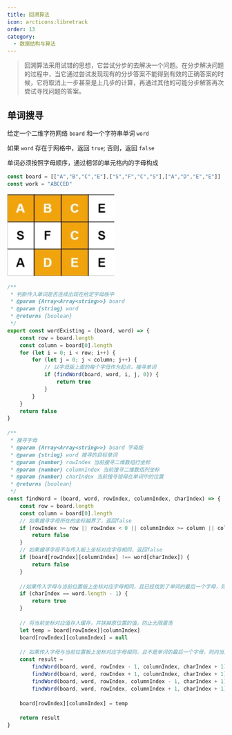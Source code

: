 ```yaml
---
title: 回溯算法
icon: arcticons:libretrack
order: 13
category:
  - 数据结构与算法
---
```


> 回溯算法采用试错的思想，它尝试分步的去解决一个问题。在分步解决问题的过程中，当它通过尝试发现现有的分步答案不能得到有效的正确答案的时候，它将取消上一步甚至是上几步的计算，再通过其他的可能分步解答再次尝试寻找问题的答案。

## 单词搜寻

给定一个二维字符网络 `board` 和一个字符串单词 `word`

如果 `word` 存在于网格中，返回 `true`; 否则，返回 `false`

单词必须按照字母顺序，通过相邻的单元格内的字母构成

````javascript
const board = [["A","B","C","E"],["S","F","C","S"],["A","D","E","E"]]
const work = "ABCCED"
````

![](../../../.vuepress/public/assets/images/brainBoom/dataStructure/image-20240121222028827.png)

````javascript
/**
 * 判断传入单词是否连续出现在给定字母版中
 * @param {Array<Array<string>>} board 
 * @param {string} word 
 * @returns {boolean}
 */
export const wordExisting = (board, word) => {
    const row = board.length
    const column = board[0].length
    for (let i = 0; i < row; i++) {
        for (let j = 0; j < column; j++) {
            // 以字母版上面的每个字母作为起点，搜寻单词
            if (findWord(board, word, i, j, 0)) {
                return true
            }
        }
    }
    return false
}

/**
 * 搜寻字母
 * @param {Array<Array<string>>} board 字母版
 * @param {string} word 搜寻的目标单词
 * @param {number} rowIndex 当前搜寻二维数组行坐标
 * @param {number} columnIndex 当前搜寻二维数组列坐标
 * @param {number} charIndex 当前搜寻祖母在单词中的位置
 * @returns {boolean}
 */
const findWord = (board, word, rowIndex, columnIndex, charIndex) => {
    const row = board.length
    const column = board[0].length
    // 如果搜寻字母所在的坐标越界了，返回false
    if (rowIndex >= row || rowIndex < 0 || columnIndex >= column || columnIndex < 0) {
        return false
    }
    // 如果搜寻字母不与传入板上坐标对应字母相同，返回false
    if (board[rowIndex][columnIndex] !== word[charIndex]) {
        return false
    }

    //如果传入字母与当前位置板上坐标对应字母相同，且已经找到了单词的最后一个字母，则判定为找到对应单词了，返回 true
    if (charIndex == word.length - 1) {
        return true
    }

    // 将当前坐标对应值存入缓存，并抹掉原位置的值，防止无限震荡
    let temp = board[rowIndex][columnIndex]
    board[rowIndex][columnIndex] = null

    // 如果传入字母与当前位置板上坐标对应字母相同，且不是单词的最后一个字母，则向当前位置的上下左右继续搜寻
    const result =
        findWord(board, word, rowIndex - 1, columnIndex, charIndex + 1) ||
        findWord(board, word, rowIndex + 1, columnIndex, charIndex + 1) ||
        findWord(board, word, rowIndex, columnIndex - 1, charIndex + 1) ||
        findWord(board, word, rowIndex, columnIndex + 1, charIndex + 1)

    board[rowIndex][columnIndex] = temp

    return result
}
````